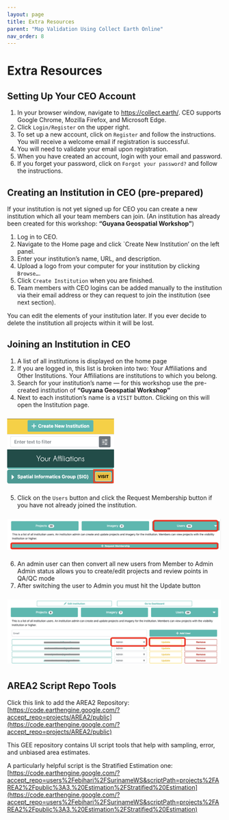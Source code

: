 ```yaml
---
layout: page
title: Extra Resources
parent: "Map Validation Using Collect Earth Online"
nav_order: 8
---
```


# Extra Resources

## Setting Up Your CEO Account  
1. In your browser window, navigate to https://collect.earth/. CEO supports Google Chrome, Mozilla Firefox, and Microsoft Edge.  
2. Click `Login/Register` on the upper right.  
3. To set up a new account, click on `Register` and follow the instructions. You will receive a welcome email if registration is successful. 
4. You will need to validate your email upon registration. 
5. When you have created an account, login with your email and password. 
6. If you forget your password, click on `Forgot your password?` and follow the instructions.

## Creating an Institution in CEO (pre-prepared)
If your institution is not yet signed up for CEO you can create a new institution which all your team members can join. (An institution has already been created for this workshop: **“Guyana Geospatial Workshop”**)
1. Log in to CEO.
2. Navigate to the Home page and click `Create New Institution’ on the left panel.
3. Enter your institution’s name, URL, and description.
4. Upload a logo from your computer for your institution by clicking `Browse…`.
5. Click `Create Institution` when you are finished.
6. Team members with CEO logins can be added manually to the institution via their email address or they can request to join the institution (see next section).

You can edit the elements of your institution later. If you ever decide to delete the institution all projects within it will be lost.

## Joining an Institution in CEO 
1. A list of all institutions is displayed on the home page 
2. If you are logged in, this list is broken into two: Your Affiliations and Other Institutions. Your Affiliations are institutions to which you belong.
3. Search for your institution’s name — for this workshop use the pre-created institution of **“Guyana Geospatial Workshop”**
4. Next to each institution’s name is a `VISIT` button. Clicking on this will open the Institution page. 
<img align="center" src="../images/ceo/2A_visitCEOinstitution.png"  vspace="10" width="250"> 

5. Click on the `Users` button and click the Request Membership button if you have not already joined the institution.  
<img align="center" src="../images/ceo/2B_requestInstitutionMembership.png"  vspace="10" width="500"> 

6. An admin user can then convert all new users from Member to Admin
Admin status allows you to create/edit projects and review points in QA/QC mode
7. After switching the user to Admin you must hit the Update button
<img align="center" src="../images/ceo/2C_updateInstitutionMembership.png"  vspace="10" width="500"> 

## AREA2 Script Repo Tools
Click this link to add the AREA2 Repository: [https://code.earthengine.google.com/?accept_repo=projects/AREA2/public](https://code.earthengine.google.com/?accept_repo=projects/AREA2/public)


This GEE repository contains UI script tools that help with sampling, error, and unbiased area estimates. 

A particularly helpful script is the Stratified Estimation one: [https://code.earthengine.google.com/?accept_repo=users%2Febihari%2FSurinameWS&scriptPath=projects%2FAREA2%2Fpublic%3A3.%20Estimation%2FStratified%20Estimation](https://code.earthengine.google.com/?accept_repo=users%2Febihari%2FSurinameWS&scriptPath=projects%2FAREA2%2Fpublic%3A3.%20Estimation%2FStratified%20Estimation)